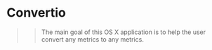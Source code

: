 # Convertio
>> The main goal of this OS X application is to help the user convert any metrics to any metrics.